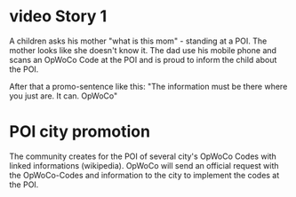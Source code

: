 # video Story 1 #
A children asks his mother "what is this mom" - standing at a POI.
The mother looks like she doesn't know it. The dad use his mobile phone
and scans an OpWoCo Code at the POI and is proud to inform the child about the POI.

After that a promo-sentence like this:
"The information must be there where you just are. It can. OpWoCo"

# POI city promotion #
The community creates for the POI of several city's OpWoCo Codes with linked informations (wikipedia). OpWoCo will send an official request with the OpWoCo-Codes and information to the city to implement the codes at the POI.